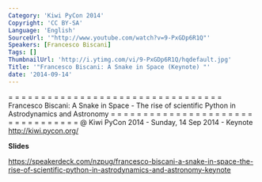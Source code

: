 ```yaml
---
Category: 'Kiwi PyCon 2014'
Copyright: 'CC BY-SA'
Language: 'English'
SourceUrl: '"http://www.youtube.com/watch?v=9-PxGDp6R1Q"'
Speakers: [Francesco Biscani]
Tags: []
ThumbnailUrl: 'http://i.ytimg.com/vi/9-PxGDp6R1Q/hqdefault.jpg'
Title: '"Francesco Biscani: A Snake in Space (Keynote) "'
date: '2014-09-14'
---
```

= = = = = = = = = = = = = = = = = = = = = = = = = = = = = = = = =
Francesco Biscani:
A Snake in Space - The rise of scientific Python in Astrodynamics and Astronomy
= = = = = = = = = = = = = = = = = = = = = = = = = = = = = = = = =
@ Kiwi PyCon 2014 - Sunday, 14 Sep 2014 - Keynote
http://kiwi.pycon.org/

**Slides**

https://speakerdeck.com/nzpug/francesco-biscani-a-snake-in-space-the-rise-of-scientific-python-in-astrodynamics-and-astronomy-keynote